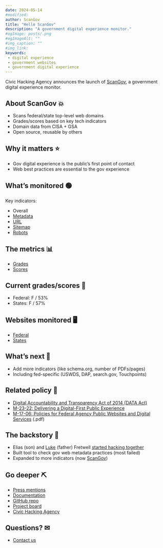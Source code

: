 ```yaml
---
date: 2024-05-14
#modified: 
author: ScanGov
title: "Hello ScanGov"
description: "A government digital experience monitor."
#ogImage: posts/.png
#ogImageAlt: ""
#img_caption: ""
#img_link: 
keywords:
 - digital experience
 - government websites
 - government digital experience
---
```


Civic Hacking Agency announces the launch of [ScanGov](https://scangov.org), a government digital experience monitor.

## About ScanGov &#128165;

- Scans federal/state top-level web domains
- Grades/scores based on key tech indicators
- Domain data from CISA + GSA
- Open source, reusable by others

## Why it matters &#11088;

- Gov digital experience is the public’s first point of contact
- Web best practices are essential to the gov experience

## What’s monitored &#128994;

Key indicators:

- Overall 
- [Metadata](https://docs.scangov.org/metadata)
- [URL](https://docs.scangov.org/url)
- [Sitemap](https://docs.scangov.org/sitemap)
- [Robots](https://docs.scangov.org/robots)

## The metrics &#128202;

- [Grades](https://docs.scangov.org/grades)
- [Scores](https://docs.scangov.org/scores)

## Current grades/scores &#128064;

- Federal: F / 53%
- States: F / 57%

## Websites monitored &#128421;

- [Federal](https://scangov.org/?field=overview&level=2)
- [States](https://scangov.org/?field=overview&level=3)

## What’s next &#128302;

- Add more indicators (like schema.org, number of PDFs/pages)
- Including fed-specific (USWDS, DAP, search.gov, Touchpoints)

## Related policy &#128220;

- [Digital Accountability and Transparency Act of 2014 (DATA Act)](https://en.wikipedia.org/wiki/Digital_Accountability_and_Transparency_Act_of_2014)
- [M-23-22: Delivering a Digital-First Public Experience](https://www.whitehouse.gov/omb/management/ofcio/delivering-a-digital-first-public-experience/)
- [M-17-06: Policies for Federal Agency Public Websites and Digital Services](https://obamawhitehouse.archives.gov/sites/default/files/omb/memoranda/2017/m-17-06.pdf) (.pdf)

## The backstory &#128214;

- Elias (son) and [Luke](https://lukefretwell.com) (father) Fretwell [started hacking together](https://www.govtech.com/civic/a-young-civic-hacker-could-be-the-next-generation-of-gov-tech)
- Built tool to check gov web metadata practices (most failed)
- Expanded to more indicators (now [ScanGov](https://scangov.org))

## Go deeper &#9935; 

- [Press mentions](https://docs.scangov.org/press/)
- [Documentation](https://docs.scangov.org/)
- [GitHub repo](https://github.com/civichackingagency/scangov)
- [Project board](https://github.com/orgs/civichackingagency/projects/2)
- [Civic Hacking Agency](https://civichackingagency.org)

## Questions? &#9993;

- [Contact us](https://scangov.com/contact)